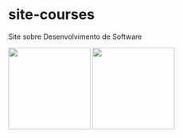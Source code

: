 # site-courses

Site sobre Desenvolvimento de Software

<div>
<img height="165em" src="https://github-readme-stats.vercel.app/api?username=heviane&show_icons=true&theme=algolia&include_all_commits=true&count_private=true"/>
<img height="165em" src="https://github-readme-stats.vercel.app/api/top-langs/?username=heviane&layout=compact&langs_count=16&theme=algolia"/>
<div>
